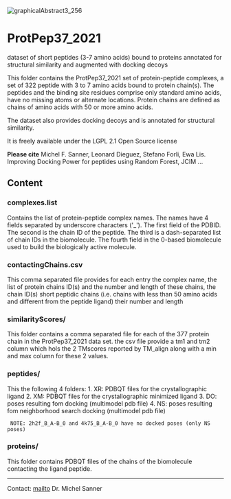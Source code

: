 ![graphicalAbstract3_256](https://user-images.githubusercontent.com/47902071/116296987-b1ab9880-a74f-11eb-81a6-894a7ff51327.png)

# ProtPep37_2021
dataset of short peptides (3-7 amino acids) bound to proteins annotated for structural similarity and augmented with docking decoys

This folder contains the ProtPep37_2021 set of protein-peptide complexes, a set of 322 peptide with 3 to 7 amino acids bound to protein chain(s). The peptides and the binding site residues comprise only standard amino acids, have no missing atoms or alternate locations. Protein chains are defined as chains of amino acids with 50 or more amino acids.

The dataset also provides docking decoys and is annotated for structural similarity.

It is freely available under the LGPL 2.1 Open Source license

**Please cite**
Michel F. Sanner, Leonard Dieguez, Stefano Forli, Ewa Lis. Improving Docking Power for peptides using Random Forest, JCIM ...

<h2>Content</h2>

<h3>complexes.list</h3>
Contains the list of protein-peptide complex names. The names have 4 fields separated by underscore characters ('_'). The first field of the PDBID. The second is the chain ID of the peptide. The third is a dash-separated list of chain IDs in the biomolecule. The fourth field in the 0-based biomolecule used to build the biologically active molecule.

<h3>contactingChains.csv</h3>
This comma separated file provides for each entry the complex name, the list of protein chains ID(s) and the number and length of these chains, the chain ID(s) short peptidic chains (i.e. chains with less than 50 amino acids and different from the peptide ligand) their number and length

<h3>similarityScores/</h3>
This folder contains a comma separated file for each of the 377 protein chain in the ProtPep37_2021 data set. the csv file provide a tm1 and tm2 column which hols the 2 TMscores reported by TM_align along with a min and max column for these 2 values.

<h3>peptides/</h3>
This the following 4 folders:
     1. XR: PDBQT files for the crystallographic ligand
     2. XM: PDBQT files for the crystallographic minimized ligand
     3. DO: poses resulting fom docking (multimodel pdb file)
     4. NS: poses resulting fom neighborhood search docking (multimodel pdb file)

     NOTE: 2h2f_B_A-B_0 and 4k75_B_A-B_0 have no docked poses (only NS poses)
    
<h3>proteins/</h3>
This folder contains PDBQT files of the chains of the biomolecule contacting the ligand peptide.


------------------------------------------------
Contact: [mailto](mailto:sanner@scripps.edu) Dr. Michel Sanner 
